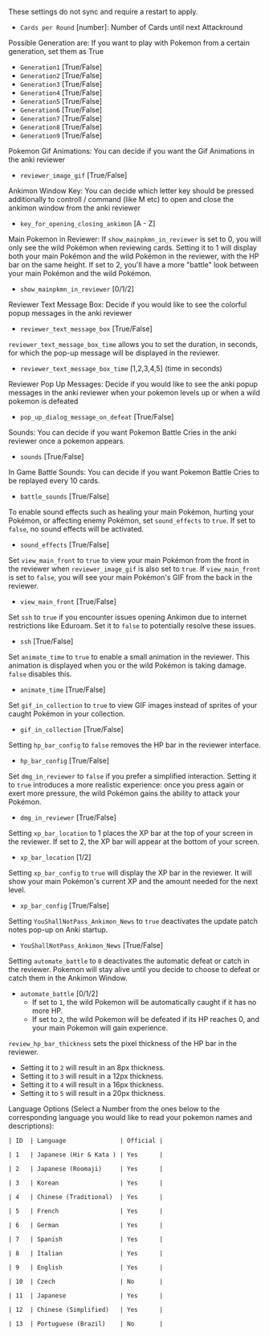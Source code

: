 These settings do not sync and require a restart to apply.

- `Cards per Round` [number]: Number of Cards until next Attackround

Possible Generation are:
If you want to play with Pokemon from a certain generation, set them as True
- `Generation1` [True/False]
- `Generation2` [True/False]
- `Generation3` [True/False]
- `Generation4` [True/False]
- `Generation5` [True/False]
- `Generation6` [True/False]
- `Generation7` [True/False]
- `Generation8` [True/False]
- `Generation9` [True/False]

Pokemon Gif Animations:
You can decide if you want the Gif Animations in the anki reviewer
- `reviewer_image_gif` [True/False]

Ankimon Window Key:
You can decide which letter key should be pressed additionally to controll / command (like M etc) to open and close the ankimon window from the anki reviewer
- `key_for_opening_closing_ankimon` [A - Z]

Main Pokemon in Reviewer:
If `show_mainpkmn_in_reviewer` is set to 0, you will only see the wild Pokémon when reviewing cards. Setting it to 1 will display both your main Pokémon and the wild Pokémon in the reviewer, with the HP bar on the same height. If set to 2, you'll have a more "battle" look between your main Pokémon and the wild Pokémon.
- `show_mainpkmn_in_reviewer` [0/1/2]

Reviewer Text Message Box:
Decide if you would like to see the colorful popup messages in the anki reviewer
- `reviewer_text_message_box` [True/False]

`reviewer_text_message_box_time` allows you to set the duration, in seconds, for which the pop-up message will be displayed in the reviewer.
- `reviewer_text_message_box_time` [1,2,3,4,5] (time in seconds)

Reviewer Pop Up Messages:
Decide if you would like to see the anki popup messages in the anki reviewer when your pokemon levels up or when a wild pokemon is defeated
- `pop_up_dialog_message_on_defeat` [True/False]

Sounds:
You can decide if you want Pokemon Battle Cries in the anki reviewer once a pokemon appears.
- `sounds` [True/False]

In Game Battle Sounds:
You can decide if you want Pokemon Battle Cries to be replayed every 10 cards.
- `battle_sounds` [True/False]

To enable sound effects such as healing your main Pokémon, hurting your Pokémon, or affecting enemy Pokémon, set `sound_effects` to `true`. If set to `false`, no sound effects will be activated.
- `sound_effects` [True/False]

Set `view_main_front` to `true` to view your main Pokémon from the front in the reviewer when `reviewer_image_gif` is also set to `true`. If `view_main_front` is set to `false`, you will see your main Pokémon's GIF from the back in the reviewer.
- `view_main_front` [True/False]

Set `ssh` to `true` if you encounter issues opening Ankimon due to internet restrictions like Eduroam. Set it to `false` to potentially resolve these issues.
- `ssh` [True/False]

Set `animate_time` to `true` to enable a small animation in the reviewer. This animation is displayed when you or the wild Pokémon is taking damage. `false` disables this.
- `animate_time` [True/False]

Set `gif_in_collection` to `true` to view GIF images instead of sprites of your caught Pokémon in your collection.
- `gif_in_collection` [True/False]

Setting `hp_bar_config` to `false` removes the HP bar in the reviewer interface.
- `hp_bar_config` [True/False]

Set `dmg_in_reviewer` to `false` if you prefer a simplified interaction. Setting it to `true` introduces a more realistic experience: once you press again or exert more pressure, the wild Pokémon gains the ability to attack your Pokémon.
- `dmg_in_reviewer` [True/False]

Setting `xp_bar_location` to 1 places the XP bar at the top of your screen in the reviewer. If set to 2, the XP bar will appear at the bottom of your screen.
- `xp_bar_location` [1/2]

Setting `xp_bar_config` to `true` will display the XP bar in the reviewer. It will show your main Pokémon's current XP and the amount needed for the next level.
- `xp_bar_config` [True/False]

Setting `YouShallNotPass_Ankimon_News` to `true` deactivates the update patch notes pop-up on Anki startup.
- `YouShallNotPass_Ankimon_News` [True/False]

Setting `automate_battle` to `0` deactivates the automatic defeat or catch in the reviewer. Pokemon will stay alive until you decide to choose to defeat or catch them in the Ankimon Window.
- `automate_battle` [0/1/2]
    - If set to `1`, the wild Pokemon will be automatically caught if it has no more HP.
    - If set to `2`, the wild Pokemon will be defeated if its HP reaches 0, and your main Pokemon will gain experience.

`review_hp_bar_thickness` sets the pixel thickness of the HP bar in the reviewer. 
- Setting it to `2` will result in an 8px thickness.
- Setting it to `3` will result in a 12px thickness.
- Setting it to `4` will result in a 16px thickness.
- Setting it to `5` will result in a 20px thickness.

Language Options (Select a Number from the ones below to the corresponding language you would like to read your pokemon names and descriptions):

    | ID  | Language               | Official |

    | 1   | Japanese (Hir & Kata ) | Yes      |

    | 2   | Japanese (Roomaji)     | Yes      |

    | 3   | Korean                 | Yes      |

    | 4   | Chinese (Traditional)  | Yes      |

    | 5   | French                 | Yes      |

    | 6   | German                 | Yes      |

    | 7   | Spanish                | Yes      |

    | 8   | Italian                | Yes      |

    | 9   | English                | Yes      |

    | 10  | Czech                  | No       |

    | 11  | Japanese               | Yes      |

    | 12  | Chinese (Simplified)   | Yes      |

    | 13  | Portuguese (Brazil)    | No       |
